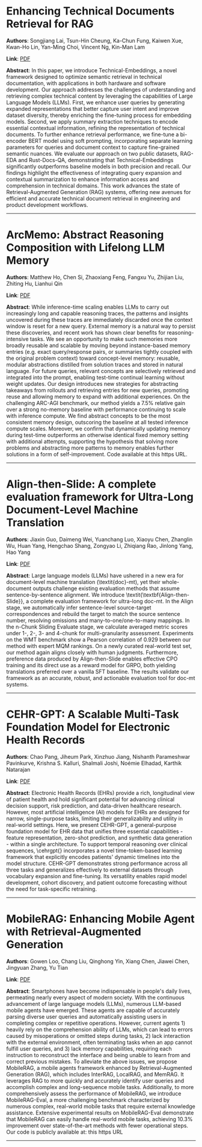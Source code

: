 # Enhancing Technical Documents Retrieval for RAG 

**Authors**: Songjiang Lai, Tsun-Hin Cheung, Ka-Chun Fung, Kaiwen Xue, Kwan-Ho Lin, Yan-Ming Choi, Vincent Ng, Kin-Man Lam  

**Link**: [PDF](https://arxiv.org/pdf/2509.04139)  

**Abstract**: In this paper, we introduce Technical-Embeddings, a novel framework designed to optimize semantic retrieval in technical documentation, with applications in both hardware and software development. Our approach addresses the challenges of understanding and retrieving complex technical content by leveraging the capabilities of Large Language Models (LLMs). First, we enhance user queries by generating expanded representations that better capture user intent and improve dataset diversity, thereby enriching the fine-tuning process for embedding models. Second, we apply summary extraction techniques to encode essential contextual information, refining the representation of technical documents. To further enhance retrieval performance, we fine-tune a bi-encoder BERT model using soft prompting, incorporating separate learning parameters for queries and document context to capture fine-grained semantic nuances. We evaluate our approach on two public datasets, RAG-EDA and Rust-Docs-QA, demonstrating that Technical-Embeddings significantly outperforms baseline models in both precision and recall. Our findings highlight the effectiveness of integrating query expansion and contextual summarization to enhance information access and comprehension in technical domains. This work advances the state of Retrieval-Augmented Generation (RAG) systems, offering new avenues for efficient and accurate technical document retrieval in engineering and product development workflows. 

---
# ArcMemo: Abstract Reasoning Composition with Lifelong LLM Memory 

**Authors**: Matthew Ho, Chen Si, Zhaoxiang Feng, Fangxu Yu, Zhijian Liu, Zhiting Hu, Lianhui Qin  

**Link**: [PDF](https://arxiv.org/pdf/2509.04439)  

**Abstract**: While inference-time scaling enables LLMs to carry out increasingly long and capable reasoning traces, the patterns and insights uncovered during these traces are immediately discarded once the context window is reset for a new query. External memory is a natural way to persist these discoveries, and recent work has shown clear benefits for reasoning-intensive tasks. We see an opportunity to make such memories more broadly reusable and scalable by moving beyond instance-based memory entries (e.g. exact query/response pairs, or summaries tightly coupled with the original problem context) toward concept-level memory: reusable, modular abstractions distilled from solution traces and stored in natural language. For future queries, relevant concepts are selectively retrieved and integrated into the prompt, enabling test-time continual learning without weight updates. Our design introduces new strategies for abstracting takeaways from rollouts and retrieving entries for new queries, promoting reuse and allowing memory to expand with additional experiences. On the challenging ARC-AGI benchmark, our method yields a 7.5% relative gain over a strong no-memory baseline with performance continuing to scale with inference compute. We find abstract concepts to be the most consistent memory design, outscoring the baseline at all tested inference compute scales. Moreover, we confirm that dynamically updating memory during test-time outperforms an otherwise identical fixed memory setting with additional attempts, supporting the hypothesis that solving more problems and abstracting more patterns to memory enables further solutions in a form of self-improvement. Code available at this https URL. 

---
# Align-then-Slide: A complete evaluation framework for Ultra-Long Document-Level Machine Translation 

**Authors**: Jiaxin Guo, Daimeng Wei, Yuanchang Luo, Xiaoyu Chen, Zhanglin Wu, Huan Yang, Hengchao Shang, Zongyao Li, Zhiqiang Rao, Jinlong Yang, Hao Yang  

**Link**: [PDF](https://arxiv.org/pdf/2509.03809)  

**Abstract**: Large language models (LLMs) have ushered in a new era for document-level machine translation (\textit{doc}-mt), yet their whole-document outputs challenge existing evaluation methods that assume sentence-by-sentence alignment. We introduce \textit{\textbf{Align-then-Slide}}, a complete evaluation framework for ultra-long doc-mt. In the Align stage, we automatically infer sentence-level source-target correspondences and rebuild the target to match the source sentence number, resolving omissions and many-to-one/one-to-many mappings. In the n-Chunk Sliding Evaluate stage, we calculate averaged metric scores under 1-, 2-, 3- and 4-chunk for multi-granularity assessment. Experiments on the WMT benchmark show a Pearson correlation of 0.929 between our method with expert MQM rankings. On a newly curated real-world test set, our method again aligns closely with human judgments. Furthermore, preference data produced by Align-then-Slide enables effective CPO training and its direct use as a reward model for GRPO, both yielding translations preferred over a vanilla SFT baseline. The results validate our framework as an accurate, robust, and actionable evaluation tool for doc-mt systems. 

---
# CEHR-GPT: A Scalable Multi-Task Foundation Model for Electronic Health Records 

**Authors**: Chao Pang, Jiheum Park, Xinzhuo Jiang, Nishanth Parameshwar Pavinkurve, Krishna S. Kalluri, Shalmali Joshi, Noémie Elhadad, Karthik Natarajan  

**Link**: [PDF](https://arxiv.org/pdf/2509.03643)  

**Abstract**: Electronic Health Records (EHRs) provide a rich, longitudinal view of patient health and hold significant potential for advancing clinical decision support, risk prediction, and data-driven healthcare research. However, most artificial intelligence (AI) models for EHRs are designed for narrow, single-purpose tasks, limiting their generalizability and utility in real-world settings. Here, we present CEHR-GPT, a general-purpose foundation model for EHR data that unifies three essential capabilities - feature representation, zero-shot prediction, and synthetic data generation - within a single architecture. To support temporal reasoning over clinical sequences, \cehrgpt{} incorporates a novel time-token-based learning framework that explicitly encodes patients' dynamic timelines into the model structure. CEHR-GPT demonstrates strong performance across all three tasks and generalizes effectively to external datasets through vocabulary expansion and fine-tuning. Its versatility enables rapid model development, cohort discovery, and patient outcome forecasting without the need for task-specific retraining. 

---
# MobileRAG: Enhancing Mobile Agent with Retrieval-Augmented Generation 

**Authors**: Gowen Loo, Chang Liu, Qinghong Yin, Xiang Chen, Jiawei Chen, Jingyuan Zhang, Yu Tian  

**Link**: [PDF](https://arxiv.org/pdf/2509.03891)  

**Abstract**: Smartphones have become indispensable in people's daily lives, permeating nearly every aspect of modern society. With the continuous advancement of large language models (LLMs), numerous LLM-based mobile agents have emerged. These agents are capable of accurately parsing diverse user queries and automatically assisting users in completing complex or repetitive operations. However, current agents 1) heavily rely on the comprehension ability of LLMs, which can lead to errors caused by misoperations or omitted steps during tasks, 2) lack interaction with the external environment, often terminating tasks when an app cannot fulfill user queries, and 3) lack memory capabilities, requiring each instruction to reconstruct the interface and being unable to learn from and correct previous mistakes. To alleviate the above issues, we propose MobileRAG, a mobile agents framework enhanced by Retrieval-Augmented Generation (RAG), which includes InterRAG, LocalRAG, and MemRAG. It leverages RAG to more quickly and accurately identify user queries and accomplish complex and long-sequence mobile tasks. Additionally, to more comprehensively assess the performance of MobileRAG, we introduce MobileRAG-Eval, a more challenging benchmark characterized by numerous complex, real-world mobile tasks that require external knowledge assistance. Extensive experimental results on MobileRAG-Eval demonstrate that MobileRAG can easily handle real-world mobile tasks, achieving 10.3\% improvement over state-of-the-art methods with fewer operational steps. Our code is publicly available at: this https URL 

---
